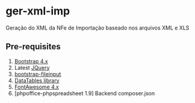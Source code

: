 # ger-xml-imp
Geração do XML da NFe de Importação baseado nos arquivos XML e XLS

## Pre-requisites  

1. [Bootstrap 4.x](http://getbootstrap.com/)
2. Latest [JQuery](http://jquery.com/)
3. [bootstrap-fileinput](https://github.com/kartik-v/bootstrap-fileinput/)
4. [DataTables library](https://datatables.net)
5. [FontAwesome 4.x](https://fontawesome.com/v4.7.0/)
6. [phpoffice-phpspreadsheet 1.9] Backend composer.json
